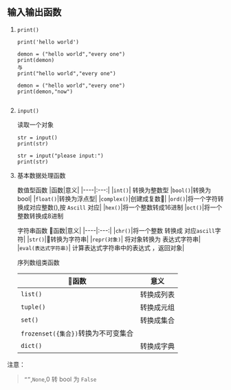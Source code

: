 ## 输入输出函数

1. `print()`
    ```
    print('hello world')

    demon = ("hello world","every one")
    print(demon)
    与
    print("hello world","every one")

    demon = ("hello world","every one")
    print(demon,"now")


    ```

2. `input()`

    读取一个对象
    ```
    str = input()
    print(str)

    str = input("please input:")
    print(str)
    ```

3. 基本数据处理函数

    数值型函数
    |函数|意义|
    |----|:---:|
    |`int()`| 转换为整数型
    |`bool()`|转换为bool|
    |`float()`|转换为浮点型|
    |`complex()`|创建成复数|
    |`ord()`|将一个字符转换成对应整数(),按 `Ascill` 对应|
    |`hex()`|将一个整数转成16进制
    |`oct()`|将一个整数转换成8进制
    
    字符串函数
    函数|意义|
    |----|:---:|
    |`chr()`|将一个整数 转换成 对应`ascill`字符|
    |`str()`|转换为字符串|
    |`repr(对象)`| 将对象转换为 表达式字符串|
    |`eval(表达式字符串)`| 计算表达式字符串中的表达式 ，返回对象|


    序列数组类函数

    函数|意义|
    |----|:---:|
    |`list()`|转换成列表|
    |`tuple()`|转换成元组|
    |`set()`|转换成集合|
    |`frozenset({集合})`转换为不可变集合|
    |`dict()`|转换成字典|
    


注意： 

>`“”`,`None`,0 转 bool 为 `False`